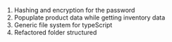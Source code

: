 1. Hashing and encryption for the password
2. Popuplate product data while getting inventory data
3. Generic file system for typeScript
4. Refactored folder structured

